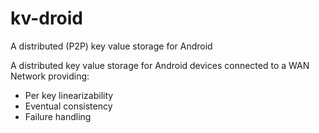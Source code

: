 # kv-droid
A distributed (P2P) key value storage for Android

A distributed key value storage for Android devices connected to a WAN Network providing:
- Per key linearizability
- Eventual consistency
- Failure handling
